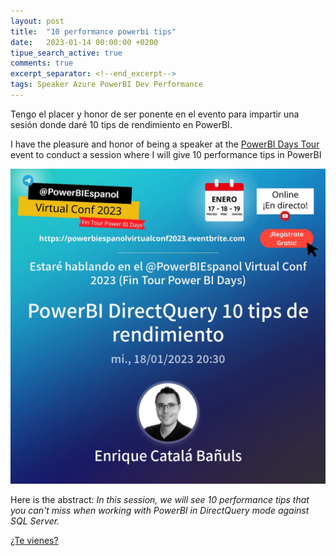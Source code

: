 ```yaml
---
layout: post
title:  "10 performance powerbi tips"
date:   2023-01-14 00:00:00 +0200
tipue_search_active: true
comments: true
excerpt_separator: <!--end_excerpt-->
tags: Speaker Azure PowerBI Dev Performance
---
```


Tengo el placer y honor de ser ponente en el evento  para impartir una sesión donde daré 10 tips de rendimiento en PowerBI. 

I have the pleasure and honor of being a speaker at the [PowerBI Days Tour](https://www.eventbrite.com/e/registro-powerbiespanol-virtual-conf-2023-fin-tour-power-bi-days-477181431507) event to conduct a session where I will give 10 performance tips in PowerBI

[![](/img/posts/powerbi-10-tips/Catala_Banuls_PowerBI_DirectQuery_10_tips_de_rendimiento_412381.jpeg)](https://www.eventbrite.com/e/registro-powerbiespanol-virtual-conf-2023-fin-tour-power-bi-days-477181431507)

Here is the abstract:
_In this session, we will see 10 performance tips that you can't miss when working with PowerBI in DirectQuery mode against SQL Server._


<!--end_excerpt-->

[¿Te vienes?](https://www.eventbrite.com/e/registro-powerbiespanol-virtual-conf-2023-fin-tour-power-bi-days-477181431507)
